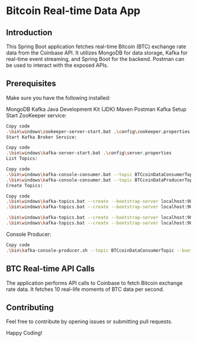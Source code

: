 # Bitcoin Real-time Data App
## Introduction
This Spring Boot application fetches real-time Bitcoin (BTC) exchange rate data from the Coinbase API. It utilizes MongoDB for data storage, Kafka for real-time event streaming, and Spring Boot for the backend. Postman can be used to interact with the exposed APIs.

## Prerequisites
Make sure you have the following installed:

MongoDB
Kafka
Java Development Kit (JDK)
Maven
Postman
Kafka Setup
Start ZooKeeper service:

```bash
Copy code
.\bin\windows\zookeeper-server-start.bat .\config\zookeeper.properties
Start Kafka Broker Service:
```
```bash
Copy code
.\bin\windows\kafka-server-start.bat .\config\server.properties
List Topics:
```
```bash
Copy code
.\bin\windows\kafka-console-consumer.bat --topic BTCcoinDataConsumerTopic --from-beginning --bootstrap-server 127.0.0.1:9092
.\bin\windows\kafka-console-consumer.bat --topic BTCcoinDataProducerTopic --from-beginning --bootstrap-server 127.0.0.1:9092
Create Topics:
```
```bash
Copy code
.\bin\windows\kafka-topics.bat --create --bootstrap-server localhost:9092 --topic BTCcoinDataConsumerTopic 
.\bin\windows\kafka-topics.bat --create --bootstrap-server localhost:9092 --topic ETHcoinDataConsumerTopic

.\bin\windows\kafka-topics.bat --create --bootstrap-server localhost:9092 --topic BTCcoinDataConsumerTopic
.\bin\windows\kafka-topics.bat --create --bootstrap-server localhost:9092 --topic BTCcoinDataProducerTopic
```
Console Producer:

```bash
Copy code
.\bin\kafka-console-producer.sh --topic BTCcoinDataConsumerTopic --bootstrap-server localhost:9092
```
## BTC Real-time API Calls
The application performs API calls to Coinbase to fetch Bitcoin exchange rate data. It fetches 10 real-life moments of BTC data per second.

## Contributing
Feel free to contribute by opening issues or submitting pull requests.

Happy Coding!
